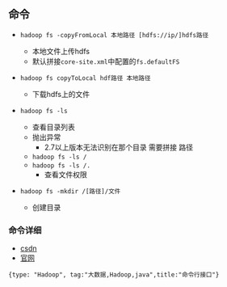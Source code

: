 ## 命令

- `hadoop fs -copyFromLocal 本地路径 [hdfs://ip/]hdfs路径`
  - 本地文件上传hdfs
  - 默认拼接`core-site.xml`中配置的`fs.defaultFS`

- `hadoop fs copyToLocal hdf路径 本地路径`
  - 下载hdfs上的文件

- `hadoop fs -ls`
  - 查看目录列表
  - 抛出异常
    - 2.7以上版本无法识别在那个目录 需要拼接 路径
  - `hadoop fs -ls /`
  - `hadoop fs -ls /.`
    - 查看文件权限

- `hadoop fs -mkdir /[路径]/文件`
  - 创建目录


### 命令详细
- [csdn](https://www.cnblogs.com/MrFee/p/4683953.html)
- [官网](http://hadoop.apache.org/docs/r2.9.0/hadoop-project-dist/hadoop-common/FileSystemShell.html
)

```blog
{type: "Hadoop", tag:"大数据,Hadoop,java",title:"命令行接口"}
```
